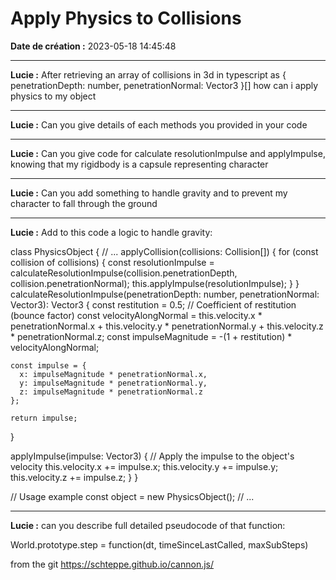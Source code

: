 # Apply Physics to Collisions

**Date de création :** 2023-05-18 14:45:48

---

**Lucie :**
After retrieving an array of collisions in 3d in typescript as { penetrationDepth: number, penetrationNormal: Vector3 }[] how can i apply physics to my object

---

**Lucie :**
Can you give details of each methods you provided in your code

---

**Lucie :**
Can you give code for calculate resolutionImpulse and applyImpulse, knowing that my rigidbody is a capsule representing character

---

**Lucie :**
Can you add something to handle gravity and to prevent my character to fall through the ground

---

**Lucie :**
Add to this code a logic to handle gravity:

class PhysicsObject {
  // ...
applyCollision(collisions: Collision[]) {
    for (const collision of collisions) {
      const resolutionImpulse = calculateResolutionImpulse(collision.penetrationDepth, collision.penetrationNormal);
      this.applyImpulse(resolutionImpulse);
    }
  }
  calculateResolutionImpulse(penetrationDepth: number, penetrationNormal: Vector3): Vector3 {
    const restitution = 0.5; // Coefficient of restitution (bounce factor)
    const velocityAlongNormal = this.velocity.x * penetrationNormal.x +
                                this.velocity.y * penetrationNormal.y +
                                this.velocity.z * penetrationNormal.z;
    const impulseMagnitude = -(1 + restitution) * velocityAlongNormal;

    const impulse = {
      x: impulseMagnitude * penetrationNormal.x,
      y: impulseMagnitude * penetrationNormal.y,
      z: impulseMagnitude * penetrationNormal.z
    };

    return impulse;
  }

  applyImpulse(impulse: Vector3) {
    // Apply the impulse to the object's velocity
    this.velocity.x += impulse.x;
    this.velocity.y += impulse.y;
    this.velocity.z += impulse.z;
  }
}

// Usage example
const object = new PhysicsObject();
// ...

---

**Lucie :**
can you describe full detailed pseudocode of that function:

World.prototype.step = function(dt, timeSinceLastCalled, maxSubSteps)

from the git https://schteppe.github.io/cannon.js/
